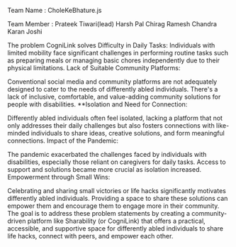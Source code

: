 Team Name : CholeKeBhature.js

Team Member : 
Prateek Tiwari(lead)
Harsh Pal
Chirag Ramesh Chandra
Karan Joshi

The problem CogniLink solves
Difficulty in Daily Tasks:
Individuals with limited mobility face significant challenges in performing routine tasks such as preparing meals or managing basic chores independently due to their physical limitations.
Lack of Suitable Community Platforms:

Conventional social media and community platforms are not adequately designed to cater to the needs of differently abled individuals. There's a lack of inclusive, comfortable, and value-adding community solutions for people with disabilities.
**Isolation and Need for Connection:

Differently abled individuals often feel isolated, lacking a platform that not only addresses their daily challenges but also fosters connections with like-minded individuals to share ideas, creative solutions, and form meaningful connections.
Impact of the Pandemic:

The pandemic exacerbated the challenges faced by individuals with disabilities, especially those reliant on caregivers for daily tasks. Access to support and solutions became more crucial as isolation increased.
Empowerment through Small Wins:

Celebrating and sharing small victories or life hacks significantly motivates differently abled individuals. Providing a space to share these solutions can empower them and encourage them to engage more in their community.
The goal is to address these problem statements by creating a community-driven platform like Sharability (or CogniLink) that offers a practical, accessible, and supportive space for differently abled individuals to share life hacks, connect with peers, and empower each other.
